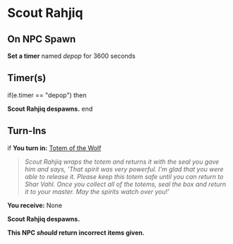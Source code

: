 # Scout Rahjiq
## On NPC Spawn

**Set a timer** named *depop* for 3600 seconds
## Timer(s)

if(e.timer == "depop") then


**Scout Rahjiq despawns.**
end

## Turn-Ins





if **You turn in:** [Totem of the Wolf](/item/9034)


>*Scout Rahjiq wraps the totem and returns it with the seal you gave him and says, 'That spirit was very powerful. I'm glad that you were able to release it. Please keep this totem safe until you can return to Shar Vahl. Once you collect all of the totems, seal the box and return it to your master. May the spirits watch over you!'*


 **You receive:** None 


**Scout Rahjiq despawns.**

**This NPC *should* return incorrect items given.**
